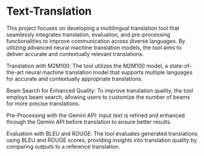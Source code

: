 # Text-Translation
This project focuses on developing a multilingual translation tool that seamlessly integrates translation, evaluation, and pre-processing functionalities to improve communication across diverse languages. By utilizing advanced neural machine translation models, the tool aims to deliver accurate and contextually relevant translations.

Translation with M2M100:
The tool utilizes the M2M100 model, a state-of-the-art neural machine translation model that supports multiple languages for accurate and contextually appropriate translations.

Beam Search for Enhanced Quality:
To improve translation quality, the tool employs beam search, allowing users to customize the number of beams for more precise translations.

Pre-Processing with the Gemini API:
Input text is refined and enhanced through the Gemini API before translation to ensure better results.

Evaluation with BLEU and ROUGE:
The tool evaluates generated translations using BLEU and ROUGE scores, providing insights into translation quality by comparing outputs to a reference translation.
